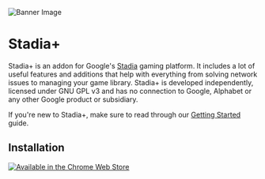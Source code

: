 ![Banner Image](https://i.imgur.com/Vgge8yv.png)
# Stadia+
Stadia+ is an addon for Google's [Stadia](https://stadia.google.com) gaming platform. It includes a lot of useful features and additions that help with everything from solving network issues to managing your game library. Stadia+ is developed independently, licensed under GNU GPL v3 and has no connection to Google, Alphabet or any other Google product or subsidiary.

If you're new to Stadia+, make sure to read through our [Getting Started](https://github.com/Mafrans/StadiaPlus/wiki/Getting-Started) guide.

## Installation
[![Available in the Chrome Web Store](https://developer.chrome.com/webstore/images/ChromeWebStore_Badge_v2_206x58.png)](https://chrome.google.com/webstore/detail/bbhmnnecicphphjamhdefpagipoegijd)
